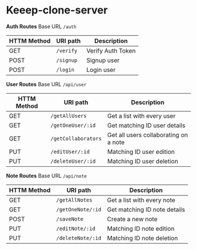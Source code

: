 # Keeep-clone-server


 
**Auth Routes**
Base URL `/auth`

| HTTM Method   |  URI path     |  Description  |  
| ------------- | ------------- | ------------- |  
| GET | `/verify` | Verify Auth Token |
| POST | `/signup` | Signup user |
| POST | `/login` | Login user |


**User Routes**
Base URL `/api/user`

| HTTM Method   |  URI path     |  Description  |  
| ------------- | ------------- | ------------- |  
| GET | `/getAllUsers` | Get a list with every user |
| GET | `/getOneUser/:id` | Get matching ID user details|
| GET | `/getCollaborators` | Get all users collaborating on a note|
| PUT | `/editUser/:id` |  Matching ID user edition |
| PUT | `/deleteUser/:id` |  Matching ID user deletion |


**Note Routes**
Base URL `/api/note`

| HTTM Method   |  URI path     |  Description  |  
| ------------- | ------------- | ------------- |  
| GET | `/getAllNotes` | Get a list with every note |
| GET | `/getOneNote/:id` | Get matching ID note details|
| POST | `/saveNote` |  Create a new note |
| PUT | `/editNote/:id` |  Matching ID note edition |
| PUT | `/deleteNote/:id` |  Matching ID note deletion |